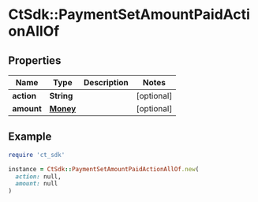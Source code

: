 # CtSdk::PaymentSetAmountPaidActionAllOf

## Properties

| Name | Type | Description | Notes |
| ---- | ---- | ----------- | ----- |
| **action** | **String** |  | [optional] |
| **amount** | [**Money**](Money.md) |  | [optional] |

## Example

```ruby
require 'ct_sdk'

instance = CtSdk::PaymentSetAmountPaidActionAllOf.new(
  action: null,
  amount: null
)
```

